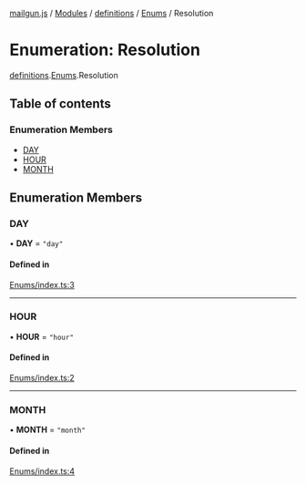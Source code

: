 [mailgun.js](../README.md) / [Modules](../modules.md) / [definitions](../modules/definitions.md) / [Enums](../modules/definitions.Enums.md) / Resolution

# Enumeration: Resolution

[definitions](../modules/definitions.md).[Enums](../modules/definitions.Enums.md).Resolution

## Table of contents

### Enumeration Members

- [DAY](definitions.Enums.Resolution.md#day)
- [HOUR](definitions.Enums.Resolution.md#hour)
- [MONTH](definitions.Enums.Resolution.md#month)

## Enumeration Members

### DAY

• **DAY** = ``"day"``

#### Defined in

[Enums/index.ts:3](https://github.com/mailgun/mailgun.js/blob/d73f136/lib/Enums/index.ts#L3)

___

### HOUR

• **HOUR** = ``"hour"``

#### Defined in

[Enums/index.ts:2](https://github.com/mailgun/mailgun.js/blob/d73f136/lib/Enums/index.ts#L2)

___

### MONTH

• **MONTH** = ``"month"``

#### Defined in

[Enums/index.ts:4](https://github.com/mailgun/mailgun.js/blob/d73f136/lib/Enums/index.ts#L4)
